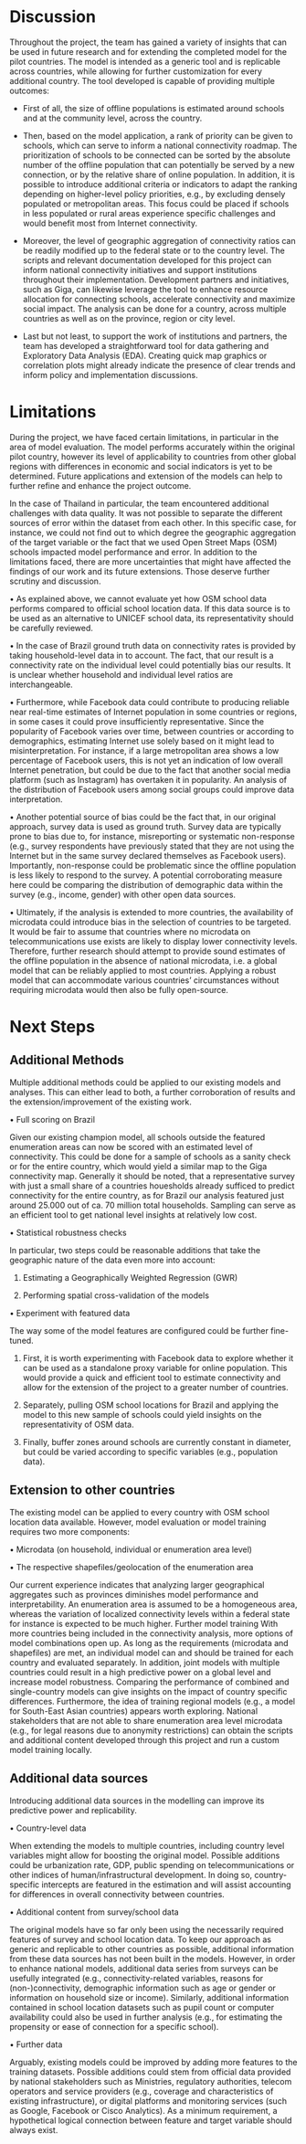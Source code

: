 # Discussion

Throughout the project, the team has gained a variety of insights that can be used in future research and for extending the completed model for the pilot countries. The model is intended as a generic tool and is replicable across countries, while allowing for further customization for every additional country.
The tool developed is capable of providing multiple outcomes: 

- First of all, the size of offline populations is estimated around schools and at the community level, across the country.

- Then, based on the model application, a rank of priority can be given to schools, which can serve to inform a national connectivity roadmap. The prioritization of schools to be connected can be sorted by the absolute number of the offline population that can potentially be served by a new connection, or by the relative share of online population. In addition, it is possible to introduce additional criteria or indicators to adapt the ranking depending on higher-level policy priorities, e.g., by excluding densely populated or metropolitan areas. This focus could be placed if schools in less populated or rural areas experience specific challenges and would benefit most from Internet connectivity.

- Moreover, the level of geographic aggregation of connectivity ratios can be readily modified up to the federal state or to the country level. The scripts and relevant documentation developed for this project can inform national connectivity initiatives and support institutions throughout their implementation. Development partners and initiatives, such as Giga, can likewise leverage the tool to enhance resource allocation for connecting schools, accelerate connectivity and maximize social impact. The analysis can be done for a country, across multiple countries as well as on the province, region or city level. 

- Last but not least, to support the work of institutions and partners, the team has developed a straightforward tool for data gathering and Exploratory Data Analysis (EDA). Creating quick map graphics or correlation plots might already indicate the presence of clear trends and inform policy and implementation discussions. 


# Limitations

During the project, we have faced certain limitations, in particular in the area of model evaluation. The model performs accurately within the original pilot country, however its level of applicability to countries from other global regions with differences in economic and social indicators is yet to be determined. Future applications and extension of the models can help to further refine and enhance the project outcome. 

In the case of Thailand in particular, the team encountered additional challenges with data quality. It was not possible to separate the different sources of error within the dataset from each other. In this specific case, for instance, we could not find out to which degree the geographic aggregation of the target variable or the fact that we used Open Street Maps (OSM) schools impacted model performance and error.
In addition to the limitations faced, there are more uncertainties that might have affected the findings of our work and its future extensions. Those deserve further scrutiny and discussion.

•	As explained above, we cannot evaluate yet how OSM school data performs compared to official school location     data. If this data source is to be used as an alternative to UNICEF school data, its representativity should be carefully reviewed. 

•   In the case of Brazil ground truth data on connectivity rates is provided by taking household-level data in to account. The fact, that our result is a connectivity rate on the individual level could potentially bias our results. It is unclear whether household and individual level ratios are interchangeable. 

•	Furthermore, while Facebook data could contribute to producing reliable near real-time estimates of Internet population in some countries or regions, in some cases it could prove insufficiently representative. Since the popularity of Facebook varies over time, between countries or according to demographics, estimating Internet use solely based on it might lead to misinterpretation. For instance, if a large metropolitan area shows a low percentage of Facebook users, this is not yet an indication of low overall Internet penetration, but could be due to the fact that another social media platform (such as Instagram) has overtaken it in popularity. An analysis of the distribution of Facebook users among social groups could improve data interpretation.

•	Another potential source of bias could be the fact that, in our original approach, survey data is used as ground truth. Survey data are typically prone to bias due to, for instance, misreporting or systematic non-response (e.g., survey respondents have previously stated that they are not using the Internet but in the same survey declared themselves as Facebook users). Importantly, non-response could be problematic since the offline population is less likely to respond to the survey. A potential corroborating measure here could be comparing the distribution of demographic data within the survey (e.g., income, gender) with other open data sources. 

•	Ultimately, if the analysis is extended to more countries, the availability of microdata could introduce bias in the selection of countries to be targeted. It would be fair to assume that countries where no microdata on telecommunications use exists are likely to display lower connectivity levels. Therefore, further research should attempt to provide sound estimates of the offline population in the absence of national microdata, i.e. a global model that can be reliably applied to most countries. Applying a robust model that can accommodate various countries’ circumstances without requiring microdata would then also be fully open-source. 


# Next Steps

## Additional Methods

Multiple additional methods could be applied to our existing models and analyses. This can either lead to both, a further corroboration of results and the extension/improvement of the existing work.  

• Full scoring on Brazil 

Given our existing champion model, all schools outside the featured enumeration areas can now be scored with an estimated level of connectivity. This could be done for a sample of schools as a sanity check or for the entire country, which would yield a similar map to the Giga connectivity map. Generally it should be noted, that a representative survey with just a small share of a countries houesholds already sufficed to predict connectivity for the entire country, as for Brazil our analysis featured just around 25.000 out of ca. 70 million total households. Sampling can serve as an efficient tool to get national level insights at relatively low cost.  


• Statistical robustness checks 

In particular, two steps could be reasonable additions that take the geographic nature of the data even more into account: 

1.	Estimating a Geographically Weighted Regression (GWR) 

2.	Performing spatial cross-validation of the models


•	Experiment with featured data

The way some of the model features are configured could be further fine-tuned. 

1. First, it is worth experimenting with Facebook data to explore whether it can be used as a standalone proxy variable for online population. This would provide a quick and efficient tool to estimate connectivity and allow for the extension of the project to a greater number of countries. 

2. Separately, pulling OSM school locations for Brazil and applying the model to this new sample of schools could yield insights on the representativity of OSM data. 

3. Finally, buffer zones around schools are currently constant in diameter, but could be varied according to specific variables (e.g., population data). 


## Extension to other countries

The existing model can be applied to every country with OSM school location data available. However, model evaluation or model training requires two more components: 

•	Microdata (on household, individual or enumeration area level)

•	The respective shapefiles/geolocation of the enumeration area

Our current experience indicates that analyzing larger geographical aggregates such as provinces diminishes model performance and interpretability. An enumeration area is assumed to be a homogeneous area, whereas the variation of localized connectivity levels within a federal state for instance is expected to be much higher. 
Further model training
With more countries being included in the connectivity analysis, more options of model combinations open up. As long as the requirements (microdata and shapefiles) are met, an individual model can and should be trained for each country and evaluated separately. In addition, joint models with multiple countries could result in a high predictive power on a global level and increase model robustness. Comparing the performance of combined and single-country models can give insights on the impact of country specific differences. Furthermore, the idea of training regional models (e.g., a model for South-East Asian countries) appears worth exploring. National stakeholders that are not able to share enumeration area level microdata (e.g., for legal reasons due to anonymity restrictions) can obtain the scripts and additional content developed through this project and run a custom model training locally. 

## Additional data sources

Introducing additional data sources in the modelling can improve its predictive power and replicability.

• Country-level data

When extending the models to multiple countries, including country level variables might allow for boosting the original model. Possible additions could be urbanization rate, GDP, public spending on telecommunications or other indices of human/infrastructural development. In doing so, country-specific intercepts are featured in the estimation and will assist accounting for differences in overall connectivity between countries.

• Additional content from survey/school data

The original models have so far only been using the necessarily required features of survey and school location data. To keep our approach as generic and replicable to other countries as possible, additional information from these data sources has not been built in the models. However, in order to enhance national models, additional data series from surveys can be usefully integrated (e.g., connectivity-related variables, reasons for (non-)connectivity, demographic information such as age or gender or information on household size or income). Similarly, additional information contained in school location datasets such as pupil count or computer availability could also be used in further analysis (e.g., for estimating the propensity or ease of connection for a specific school). 

• Further data 

Arguably, existing models could be improved by adding more features to the training datasets. Possible additions could stem from official data provided by national stakeholders such as Ministries, regulatory authorities, telecom operators and service providers (e.g., coverage and characteristics of existing infrastructure), or digital platforms and monitoring services (such as Google, Facebook or Cisco Analytics). As a minimum requirement, a hypothetical logical connection between feature and target variable should always exist. 
